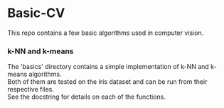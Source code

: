 # Basic-CV
This repo contains a few basic algorithms used in computer vision. <br />

### k-NN and k-means
The 'basics' directory contains a simple implementation of k-NN and k-means algorithms. <br />
Both of them are tested on the Iris dataset and can be run from their respective files. <br />
See the docstring for details on each of the functions.

